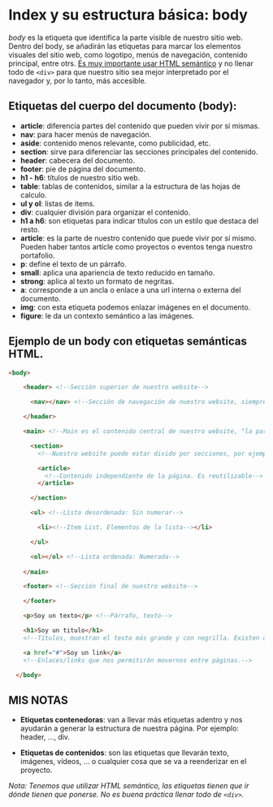 # Index y su estructura básica: body

*body* es la etiqueta que identifica la parte visible de nuestro sitio web. Dentro del body, se añadirán las etiquetas para marcar los elementos visuales del sitio web, como logotipo, menús de navegación, contenido principal, entre otrs. [Es muy importante usar HTML semántico](https://platzi.com/clases/1802-accesibilidad-web/26072-que-es-el-html-semantico-y-por-que-es-importante/) y no llenar todo de ```<div>``` para que nuestro sitio sea mejor interpretado por el navegador y, por lo tanto, más accesible.

## Etiquetas del cuerpo del documento (body):

- **article**: diferencia partes del contenido que pueden vivir por sí mismas.
- **nav**: para hacer menús de navegación.
- **aside**: contenido menos relevante, como publicidad, etc.
- **section**: sirve para diferenciar las secciones principales del contenido.
- **header**: cabecera del documento.
- **footer**: pie de página del documento.
- **h1 - h6**: títulos de nuestro sitio web.
- **table**: tablas de contenidos, similar a la estructura de las hojas de calculo.
- **ul y ol**: listas de items.
- **div**: cualquier división para organizar el contenido.
- **h1 a h6**: son etiquetas para indicar títulos con un estilo que destaca del resto.
- **article**: es la parte de nuestro contenido que puede vivir por sí mismo. Pueden haber tantos artícle como proyectos o eventos tenga nuestro portafolio.
- **p**: define el texto de un párrafo.
- **small**: aplica una apariencia de texto reducido en tamaño.
- **strong**: aplica al texto un formato de negritas.
- **a**: corresponde a un ancla o enlace a una url interna o externa del documento.
- **img**: con esta etiqueta podemos enlazar imágenes en el documento.
- **figure**: le da un contexto semántico a las imágenes.

## Ejemplo de un body con etiquetas semánticas HTML.

```html
<body>

    <header> <!--Sección superior de nuestro website--> 

      <nav></nav> <!--Sección de navegación de nuestro website, siempre dentro del header-->

    </header>

    <main> <!--Main es el contenido central de nuestro website, "la parte del medio"-->

      <section> 
        <!--Nuestro website puede estar divido por secciones, por ejemplo platzi tiene 3: El navegador de cursos y rutas, el feed y nuestras rutas de aprendizaje-->

        <article>
          <!--Contenido independiente de la página. Es reutilizable-->
        </article>

      </section>

      <ul> <!--Lista desordenada: Sin numerar-->

        <li><!--Item List. Elementos de la lista--></li>

      </ul>

      <ol></ol> <!--Lista ordenada: Numerada-->
      
    </main>

    <footer> <!--Sección final de nuestro website-->

    </footer>

    <p>Soy un texto</p> <!--Párrafo, texto-->

    <h1>Soy un titulo</h1> 
    <!--Títulos, muestran el texto más grande y con negrilla. Existen desde el h1 al h6-->

    <a href="#">Soy un link</a>
    <!--Enlaces/links que nos permitirán movernos entre páginas.-->

  </body>
```

## MIS NOTAS

- **Etiquetas contenedoras**: van a llevar más etiquetas adentro y nos ayudarán a generar la estructura de nuestra página. Por ejemplo:
 header, ..., div.

- **Etiquetas de contenidos**: son las etiquetas que llevarán texto, imágenes, vídeos, ... o cualquier cosa que se va a reenderizar en el proyecto.

*Nota: Tenemos que utilizar HTML semántico, las etiquetas tienen que ir dónde tienen que ponerse. No es buena práctica llenar todo de ```<div>```.*
